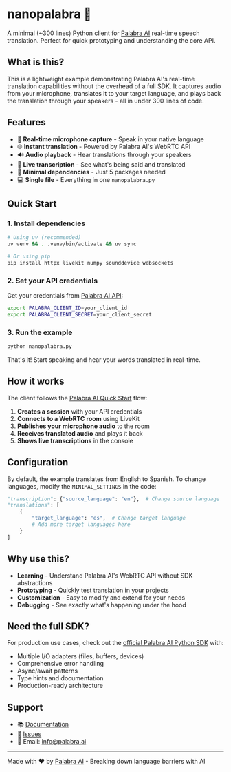 # nanopalabra 🎤

A minimal (~300 lines) Python client for [Palabra AI](https://palabra.ai) real-time speech translation. Perfect for quick prototyping and understanding the core API.

## What is this?

This is a lightweight example demonstrating Palabra AI's real-time translation capabilities without the overhead of a full SDK. It captures audio from your microphone, translates it to your target language, and plays back the translation through your speakers - all in under 300 lines of code.

## Features

- 🎤 **Real-time microphone capture** - Speak in your native language
- 🌐 **Instant translation** - Powered by Palabra AI's WebRTC API
- 🔊 **Audio playback** - Hear translations through your speakers
- 📝 **Live transcription** - See what's being said and translated
- 🚀 **Minimal dependencies** - Just 5 packages needed
- 💻 **Single file** - Everything in one `nanopalabra.py`

## Quick Start

### 1. Install dependencies

```bash
# Using uv (recommended)
uv venv && . .venv/bin/activate && uv sync

# Or using pip
pip install httpx livekit numpy sounddevice websockets
```

### 2. Set your API credentials

Get your credentials from [Palabra AI API](https://palabra.ai/api/keys):

```bash
export PALABRA_CLIENT_ID=your_client_id
export PALABRA_CLIENT_SECRET=your_client_secret
```

### 3. Run the example

```bash
python nanopalabra.py
```

That's it! Start speaking and hear your words translated in real-time.

## How it works

The client follows the [Palabra AI Quick Start](https://docs.palabra.ai/docs/quick-start) flow:

1. **Creates a session** with your API credentials
2. **Connects to a WebRTC room** using LiveKit
3. **Publishes your microphone audio** to the room
4. **Receives translated audio** and plays it back
5. **Shows live transcriptions** in the console

## Configuration

By default, the example translates from English to Spanish. To change languages, modify the `MINIMAL_SETTINGS` in the code:

```python
"transcription": {"source_language": "en"},  # Change source language
"translations": [
    {
        "target_language": "es",  # Change target language
        # Add more target languages here
    }
]
```

## Why use this?

- **Learning** - Understand Palabra AI's WebRTC API without SDK abstractions
- **Prototyping** - Quickly test translation in your projects
- **Customization** - Easy to modify and extend for your needs
- **Debugging** - See exactly what's happening under the hood

## Need the full SDK?

For production use cases, check out the [official Palabra AI Python SDK](https://github.com/PalabraAI/palabra-ai-python) with:

- Multiple I/O adapters (files, buffers, devices)
- Comprehensive error handling
- Async/await patterns
- Type hints and documentation
- Production-ready architecture

## Support

- 📚 [Documentation](https://docs.palabra.ai)
- 🐛 [Issues](https://github.com/PalabraAI/palabra-ai-python/issues)
- 📧 Email: info@palabra.ai

---

Made with ❤️ by [Palabra AI](https://palabra.ai) - Breaking down language barriers with AI
